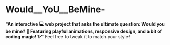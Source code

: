 # Would__YoU__BeMine-
 **"An interactive 💻 web project that asks the ultimate question: Would you be mine? 💖 Featuring playful animations, responsive design, and a bit of coding magic! ✨"**  Feel free to tweak it to match your style!
